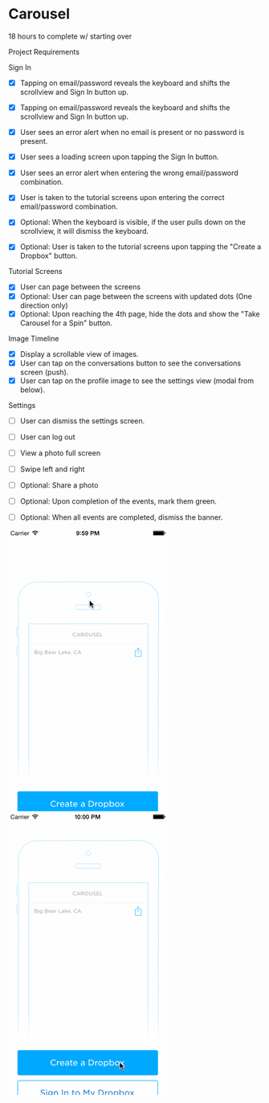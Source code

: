 Carousel
========
18 hours to complete w/ starting over 

Project Requirements

Sign In
* [x] Tapping on email/password reveals the keyboard and shifts the scrollview and Sign In button up.
* [x] Tapping on email/password reveals the keyboard and shifts the scrollview and Sign In button up.
* [x] User sees an error alert when no email is present or no password is present.
* [x] User sees a loading screen upon tapping the Sign In button.
* [x] User sees an error alert when entering the wrong email/password combination.
* [x] User is taken to the tutorial screens upon entering the correct email/password combination.
* [x] Optional: When the keyboard is visible, if the user pulls down on the scrollview, it will dismiss the keyboard.

* [x] Optional: User is taken to the tutorial screens upon tapping the "Create a Dropbox" button.

Tutorial Screens
* [x] User can page between the screens
* [x] Optional: User can page between the screens with updated dots (One direction only)
* [x] Optional: Upon reaching the 4th page, hide the dots and show the "Take Carousel for a Spin" button.

Image Timeline
* [x] Display a scrollable view of images.
* [x] User can tap on the conversations button to see the conversations screen (push).
* [x] User can tap on the profile image to see the settings view (modal from below).

Settings
* [ ] User can dismiss the settings screen.
* [ ] User can log out

* [ ] View a photo full screen
* [ ] Swipe left and right
* [ ] Optional: Share a photo
* [ ] Optional: Upon completion of the events, mark them green.
* [ ] Optional: When all events are completed, dismiss the banner.

![Image](carousel.gif)
![Image](carousel2.gif)
